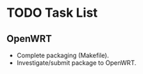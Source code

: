 TODO Task List
==============

OpenWRT
-------

- Complete packaging (Makefile).
- Investigate/submit package to OpenWRT.

